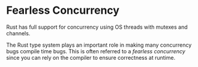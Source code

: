 # Fearless Concurrency

Rust has full support for concurrency using OS threads with mutexes and
channels.

The Rust type system plays an important role in making many concurrency bugs
compile time bugs. This is often referred to a _fearless concurrency_ since you
can rely on the compiler to ensure correctness at runtime.
